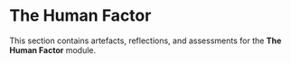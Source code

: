 # The Human Factor

This section contains artefacts, reflections, and assessments for the **The Human Factor** module.
